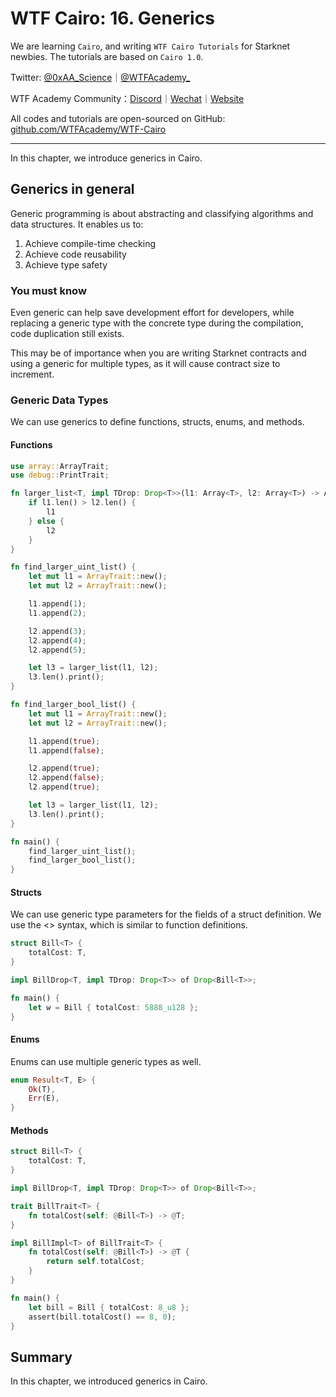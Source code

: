 # WTF Cairo: 16. Generics

We are learning `Cairo`, and writing `WTF Cairo Tutorials` for Starknet newbies. The tutorials are based on `Cairo 1.0`.

Twitter: [@0xAA_Science](https://twitter.com/0xAA_Science)｜[@WTFAcademy_](https://twitter.com/WTFAcademy_)

WTF Academy Community：[Discord](https://discord.wtf.academy)｜[Wechat](https://docs.google.com/forms/d/e/1FAIpQLSe4KGT8Sh6sJ7hedQRuIYirOoZK_85miz3dw7vA1-YjodgJ-A/viewform?usp=sf_link)｜[Website](https://wtf.academy)

All codes and tutorials are open-sourced on GitHub: [github.com/WTFAcademy/WTF-Cairo](https://github.com/WTFAcademy/WTF-Cairo)

---

In this chapter, we introduce generics in Cairo.

## Generics in general

Generic programming is about abstracting and classifying algorithms and data structures. It enables us to:
1. Achieve compile-time checking
2. Achieve code reusability
3. Achieve type safety

### You must know

Even generic can help save development effort for developers, while replacing a generic type with the concrete type during the compilation, code duplication still exists.

This may be of importance when you are writing Starknet contracts and using a generic for multiple types, as it will cause contract size to increment.

### Generic Data Types

We can use generics to define functions, structs, enums, and methods.

#### Functions

```rust
use array::ArrayTrait;
use debug::PrintTrait;

fn larger_list<T, impl TDrop: Drop<T>>(l1: Array<T>, l2: Array<T>) -> Array<T> {
    if l1.len() > l2.len() {
        l1
    } else {
        l2
    }
}

fn find_larger_uint_list() {
    let mut l1 = ArrayTrait::new();
    let mut l2 = ArrayTrait::new();

    l1.append(1);
    l1.append(2);

    l2.append(3);
    l2.append(4);
    l2.append(5);

    let l3 = larger_list(l1, l2);
    l3.len().print();
}

fn find_larger_bool_list() {
    let mut l1 = ArrayTrait::new();
    let mut l2 = ArrayTrait::new();

    l1.append(true);
    l1.append(false);

    l2.append(true);
    l2.append(false);
    l2.append(true);

    let l3 = larger_list(l1, l2);
    l3.len().print();
}

fn main() {
    find_larger_uint_list();
    find_larger_bool_list();
}
```

#### Structs

We can use generic type parameters for the fields of a struct definition. We use the <> syntax, which is similar to function definitions.

```rust
struct Bill<T> {
    totalCost: T,
}

impl BillDrop<T, impl TDrop: Drop<T>> of Drop<Bill<T>>;

fn main() {
    let w = Bill { totalCost: 5888_u128 };
}
```

#### Enums

Enums can use multiple generic types as well.

```rust
enum Result<T, E> {
    Ok(T),
    Err(E),
}
```

#### Methods

```rust
struct Bill<T> {
    totalCost: T,
}

impl BillDrop<T, impl TDrop: Drop<T>> of Drop<Bill<T>>;

trait BillTrait<T> {
    fn totalCost(self: @Bill<T>) -> @T;
}

impl BillImpl<T> of BillTrait<T> {
    fn totalCost(self: @Bill<T>) -> @T {
        return self.totalCost;
    }
}

fn main() {
    let bill = Bill { totalCost: 8_u8 };
    assert(bill.totalCost() == 8, 0);
}
```

## Summary

In this chapter, we introduced generics in Cairo.